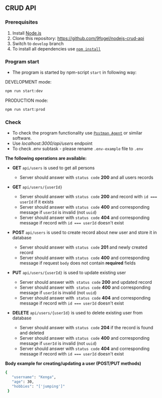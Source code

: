## CRUD API

### Prerequisites
1. Install [Node.js](https://nodejs.org/en/download/)
2. Clone this repository: https://github.com/9fogel/nodejs-crud-api
3. Switch to `develop` branch
4. To install all dependencies use [`npm install`](https://docs.npmjs.com/cli/install)


### Program start
- The program is started by npm-script `start` in following way:

DEVELOPMENT mode:
```bash
npm run start:dev
```

PRODUCTION mode:
```bash
npm run start:prod
```

### Check
- To check the program functionality use [`Postman Agent`](https://www.postman.com/downloads/postman-agent/) or similar software.
- Use _localhost:3000/api/users_ endpoint
- To check .env subtask - please rename `.env-example` file to `.env`

**The following operations are available:**

- **GET** `api/users` is used to get all persons
  - Server should answer with `status code` **200** and all users records

- **GET** `api/users/{userId}`
  - Server should answer with `status code` **200** and record with `id === userId` if it exists
  - Server should answer with `status code` **400** and corresponding message if `userId` is invalid (not `uuid`)
  - Server should answer with `status code` **404** and corresponding message if record with `id === userId` doesn't exist

- **POST** `api/users` is used to create record about new user and store it in database
   - Server should answer with `status code` **201** and newly created record
   - Server should answer with `status code` **400** and corresponding message if request `body` does not contain **required** fields

- **PUT** `api/users/{userId}` is used to update existing user
  - Server should answer with` status code` **200** and updated record
  - Server should answer with` status code` **400** and corresponding message if `userId` is invalid (not `uuid`)
  - Server should answer with` status code` **404** and corresponding message if record with `id === userId` doesn't exist

- **DELETE** `api/users/{userId}` is used to delete existing user from database
  - Server should answer with `status code` **204** if the record is found and deleted
  - Server should answer with `status code` **400** and corresponding message if `userId` is invalid (not `uuid`)
  - Server should answer with `status code` **404** and corresponding message if record with `id === userId` doesn't exist


**Body example for creating/updating a user (POST/PUT methods)**

```bash
{
   "username": "Kenga",
   "age": 30,
   "hobbies": "['jumping']"
 }
```